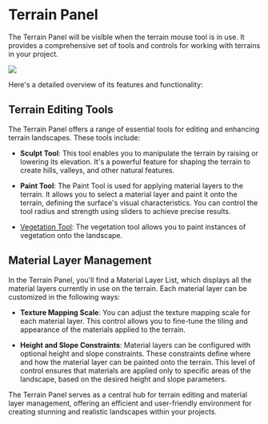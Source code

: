 # Terrain Panel

The Terrain Panel will be vislble when the terrain mouse tool is in use. It provides a comprehensive set of tools and controls for working with terrains in your project.

![](https://github.com/UltraEngine/Documentation/blob/master/Images/terrainpanel.png?raw=true)

Here's a detailed overview of its features and functionality:

## Terrain Editing Tools
The Terrain Panel offers a range of essential tools for editing and enhancing terrain landscapes. These tools include:

- **Sculpt Tool**: This tool enables you to manipulate the terrain by raising or lowering its elevation. It's a powerful feature for shaping the terrain to create hills, valleys, and other natural features.

- **Paint Tool**: The Paint Tool is used for applying material layers to the terrain. It allows you to select a material layer and paint it onto the terrain, defining the surface's visual characteristics. You can control the tool radius and strength using sliders to achieve precise results.

- [Vegetation Tool](vegetation,md): The vegetation tool allows you to paint instances of vegetation onto the landscape.

## Material Layer Management
In the Terrain Panel, you'll find a Material Layer List, which displays all the material layers currently in use on the terrain. Each material layer can be customized in the following ways:

- **Texture Mapping Scale**: You can adjust the texture mapping scale for each material layer. This control allows you to fine-tune the tiling and appearance of the materials applied to the terrain.

- **Height and Slope Constraints**: Material layers can be configured with optional height and slope constraints. These constraints define where and how the material layer can be painted onto the terrain. This level of control ensures that materials are applied only to specific areas of the landscape, based on the desired height and slope parameters.

The Terrain Panel serves as a central hub for terrain editing and material layer management, offering an efficient and user-friendly environment for creating stunning and realistic landscapes within your projects.
